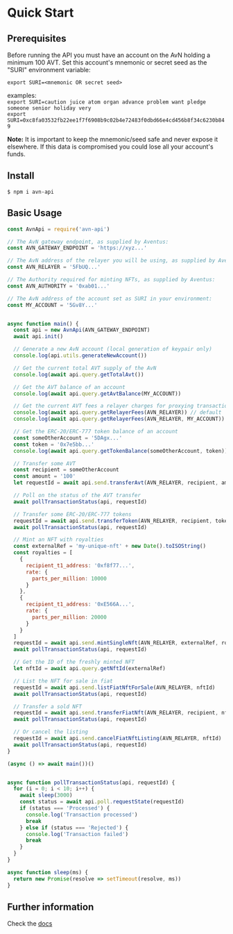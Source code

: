 # Quick Start

## Prerequisites
Before running the API you must have an account on the AvN holding a minimum 100 AVT. Set this account's mnemonic or secret seed as the "SURI" environment variable:
```
export SURI=<mnemonic OR secret seed>
```
examples: \
`export SURI=caution juice atom organ advance problem want pledge someone senior holiday very` \
`export SURI=0xc8fa03532fb22ee1f7f6908b9c02b4e72483f0dbd66e4cd456b8f34c6230b849`

**Note:** It is important to keep the mnemonic/seed safe and never expose it elsewhere. If this data is compromised you could lose all your account's funds.

## Install

```shell
$ npm i avn-api
```

## Basic Usage

```javascript
const AvnApi = require('avn-api')

// The AvN gateway endpoint, as supplied by Aventus:
const AVN_GATEWAY_ENDPOINT = 'https://xyz...'

// The AvN address of the relayer you will be using, as supplied by Aventus:
const AVN_RELAYER = '5FbUQ...'

// The Authority required for minting NFTs, as supplied by Aventus:
const AVN_AUTHORITY = '0xab01...'

// The AvN address of the account set as SURI in your environment:
const MY_ACCOUNT = '5Gv8Y...'


async function main() {
  const api = new AvnApi(AVN_GATEWAY_ENDPOINT)
  await api.init()

  // Generate a new AvN account (local generation of keypair only)
  console.log(api.utils.generateNewAccount())

  // Get the current total AVT supply of the AvN
  console.log(await api.query.getTotalAvt())

  // Get the AVT balance of an account
  console.log(await api.query.getAvtBalance(MY_ACCOUNT))

  // Get the current AVT fees a relayer charges for proxying transactions
  console.log(await api.query.getRelayerFees(AVN_RELAYER)) // default
  console.log(await api.query.getRelayerFees(AVN_RELAYER, MY_ACCOUNT)) // user specific

  // Get the ERC-20/ERC-777 token balance of an account
  const someOtherAccount = '5DAgx...'
  const token = '0x7e5bb...'
  console.log(await api.query.getTokenBalance(someOtherAccount, token))

  // Transfer some AVT
  const recipient = someOtherAccount
  const amount = '100'
  let requestId = await api.send.transferAvt(AVN_RELAYER, recipient, amount)

  // Poll on the status of the AVT transfer
  await pollTransactionStatus(api, requestId)

  // Transfer some ERC-20/ERC-777 tokens  
  requestId = await api.send.transferToken(AVN_RELAYER, recipient, token, amount)
  await pollTransactionStatus(api, requestId)

  // Mint an NFT with royalties
  const externalRef = 'my-unique-nft' + new Date().toISOString()
  const royalties = [
    {
      recipient_t1_address: '0xf8f77...',
      rate: {
        parts_per_million: 10000
      }
    },
    {
      recipient_t1_address: '0xE566A...',
      rate: {
        parts_per_million: 20000
      }
    }
  ]
  requestId = await api.send.mintSingleNft(AVN_RELAYER, externalRef, royalties, AVN_AUTHORITY)
  await pollTransactionStatus(api, requestId)

  // Get the ID of the freshly minted NFT
  let nftId = await api.query.getNftId(externalRef)

  // List the NFT for sale in fiat
  requestId = await api.send.listFiatNftForSale(AVN_RELAYER, nftId)
  await pollTransactionStatus(api, requestId)

  // Transfer a sold NFT
  requestId = await api.send.transferFiatNft(AVN_RELAYER, recipient, nftId)
  await pollTransactionStatus(api, requestId)

  // Or cancel the listing
  requestId = await api.send.cancelFiatNftListing(AVN_RELAYER, nftId)
  await pollTransactionStatus(api, requestId)
}

(async () => await main())()


async function pollTransactionStatus(api, requestId) {
  for (i = 0; i < 10; i++) {
    await sleep(3000)
    const status = await api.poll.requestState(requestId)
    if (status === 'Processed') {
      console.log('Transaction processed')
      break
    } else if (status === 'Rejected') {
      console.log('Transaction failed')
      break
    }
  }
}

async function sleep(ms) {
  return new Promise(resolve => setTimeout(resolve, ms))
}

```

## Further information
Check the [docs](https://aventus-network-services.github.io/avn-gateway-docs/)
